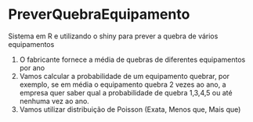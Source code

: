 # PreverQuebraEquipamento
 Sistema em R e utilizando o shiny para prever a quebra de vários equipamentos
1) O fabricante fornece a média de quebras de diferentes equipamentos por ano
2) Vamos calcular a probabilidade de um equipamento quebrar, por exemplo, se em média o equipamento quebra 2 vezes ao ano, 
a empresa quer saber qual a probabilidade de quebra 1,3,4,5 ou até nenhuma vez ao ano.
3) Vamos utilizar distribuição de Poisson (Exata, Menos que, Mais que)